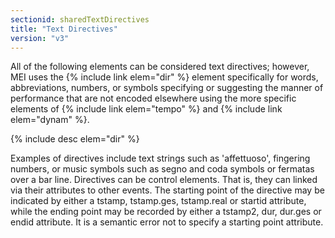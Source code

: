 ```yaml
---
sectionid: sharedTextDirectives
title: "Text Directives"
version: "v3"
---
```


All of the following elements can be considered text directives; however, MEI uses
the
{% include link elem="dir" %} element specifically for words, abbreviations, numbers, or
symbols specifying or suggesting the manner of performance that are not encoded elsewhere
using the more specific elements of {% include link elem="tempo" %} and {% include link elem="dynam" %}.



{% include desc elem="dir" %}




Examples of directives include text strings such as 'affettuoso', fingering numbers,
or
music symbols such as segno and coda symbols or fermatas over a bar line. Directives
can
be control elements. That is, they can linked via their attributes to other events.
The
starting point of the directive may be indicated by either a tstamp, tstamp.ges,
tstamp.real or startid attribute, while the ending point may be recorded by either
a
tstamp2, dur, dur.ges or endid attribute. It is a semantic error not to specify a
starting
point attribute.

